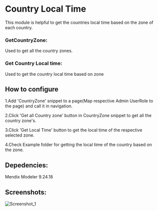 # Country Local Time

This module is helpful to get the countries local time based on the zone of each country. 
### GetCountryZone: 
Used to get all the country zones. 
### Get Country Local time: 
Used to get the country local time based on zone

## How to configure

1.Add 'CountryZone' snippet to a page(Map respective Admin UserRole to the page) and call it in navigation.

2.Click 'Get all Country zone' button in CountryZone snippet to get all the country zone's.

3.Click 'Get Local Time' button to get the local time of the respective selected zone.

4.Check Example folder for getting the local time of the country based on the zone.

## Depedencies:
Mendix Modeler 9.24.18

## Screenshots:
![Screenshot_1](https://github.com/user-attachments/assets/faadaed3-b5d6-4d90-94d2-0f684dcc02e1)
